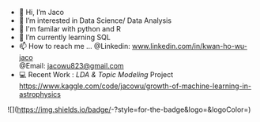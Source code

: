 - 👋 Hi, I’m Jaco 
- 👀 I’m interested in Data Science/ Data Analysis
- 🔧 I'm familar with python and R
- 🌱 I’m currently learning SQL
- 📫 How to reach me ... 
         @Linkedin:  www.linkedin.com/in/kwan-ho-wu-jaco   
         @Email: jacowu823@gmail.com
- 💻 Recent Work : *LDA & Topic Modeling* Project https://www.kaggle.com/code/jacowu/growth-of-machine-learning-in-astrophysics

![<Badge Name>](https://img.shields.io/badge/<Badge Text>-<Background Color>?style=for-the-badge&logo=<Icon Name>&logoColor=<Logo Color>)

<!---
jacowu823/jacowu823 is a ✨ special ✨ repository because its `README.md` (this file) appears on your GitHub profile.
You can click the Preview link to take a look at your changes.
--->
